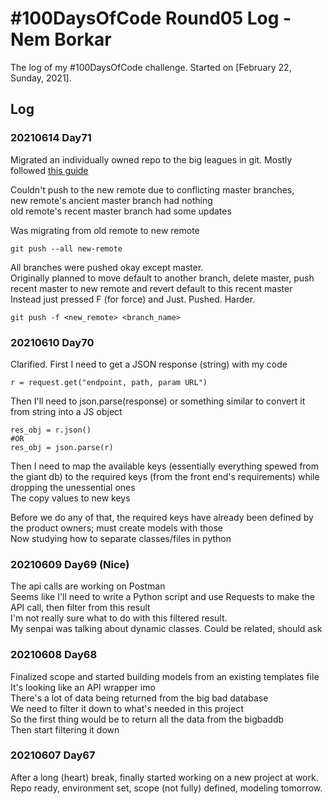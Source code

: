 # #100DaysOfCode Round05 Log - Nem Borkar

The log of my #100DaysOfCode challenge. Started on [February 22, Sunday, 2021].

## Log

### 20210614 Day71
Migrated an individually owned repo to the big leagues in git. Mostly followed [this guide](https://smashingmagazine.com/2014/05/moving-git-repository-new-server/)

Couldn't push to the new remote due to conflicting master branches,  
new remote's ancient master branch had nothing  
old remote's recent master branch had some updates  

Was migrating from old remote to new remote
    
    git push --all new-remote

All branches were pushed okay except master.  
Originally planned to move default to another branch, delete master, push recent master to new remote and revert default to this recent master  
Instead just pressed F (for force) and Just. Pushed. Harder.

    git push -f <new_remote> <branch_name>


### 20210610 Day70
Clarified. First I need to get a JSON response (string) with my code  

    r = request.get("endpoint, path, param URL")
Then I'll need to json.parse(response) or something similar to convert it from string into a JS object  

    res_obj = r.json() 
    #OR
    res_obj = json.parse(r)
Then I need to map the available keys (essentially everything spewed from the giant db) to the required keys (from the front end's requirements) while dropping the unessential ones   
The copy values to new keys  

Before we do any of that, the required keys have already been defined by the product owners; must create models with those  
Now studying how to separate classes/files in python  

### 20210609 Day69 (Nice)
The api calls are working on Postman  
Seems like I'll need to write a Python script and use Requests to make the API call, then filter from this result  
I'm not really sure what to do with this filtered result.  
My senpai was talking about dynamic classes. Could be related, should ask  

### 20210608 Day68
Finalized scope and started building models from an existing templates file  
It's looking like an API wrapper imo  
There's a lot of data being returned from the big bad database  
We need to filter it down to what's needed in this project  
So the first thing would be to return all the data from the bigbaddb  
Then start filtering it down  


### 20210607 Day67
After a long (heart) break, finally started working on a new project at work.  
Repo ready, environment set, scope (not fully) defined, modeling tomorrow.  
